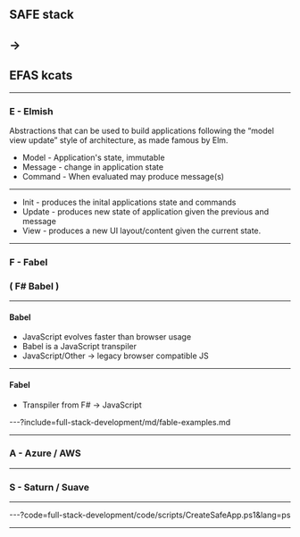 
## SAFE stack 
## ->
## EFAS kcats

---

### E - Elmish

Abstractions that can be used to build applications following the “model view update” style of architecture, as made famous by Elm.

- Model - Application's state, immutable
- Message - change in application state
- Command - When evaluated may produce message(s)

---

- Init - produces the inital applications state and commands
- Update - produces new state of application given the previous and message
- View - produces a new UI layout/content given the current state.

---

### F - Fabel

### ( F# Babel )

---

#### Babel

- JavaScript evolves faster than browser usage
- Babel is a JavaScript transpiler
- JavaScript/Other -> legacy browser compatible JS

---

#### Fabel

- Transpiler from F# -> JavaScript

---?include=full-stack-development/md/fable-examples.md


---

### A - Azure / AWS 

---

### S - Saturn / Suave

---

---?code=full-stack-development/code/scripts/CreateSafeApp.ps1&lang=ps

---

